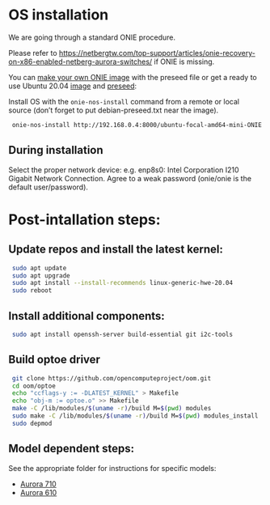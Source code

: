 # OS installation

We are going through a standard ONIE procedure.

Please refer to https://netbergtw.com/top-support/articles/onie-recovery-on-x86-enabled-netberg-aurora-switches/ if ONIE is missing.

You can [make your own ONIE image](https://github.com/opencomputeproject/onie/blob/master/contrib/debian-iso/README.md) with the preseed file or get a ready to use Ubuntu 20.04 [image](http://www.netbergtw.com/wp-content/uploads/Files/ubuntu-focal-amd64-mini-ONIE.bin) and [preseed](http://www.netbergtw.com/wp-content/uploads/Files/debian-preseed.txt):

Install OS with the `onie-nos-install` command from a remote or local source (don’t forget to put debian-preseed.txt near the image).
```bash
 onie-nos-install http://192.168.0.4:8000/ubuntu-focal-amd64-mini-ONIE.bin
```

## During installation

Select the proper network device: e.g. enp8s0: Intel Corporation I210 Gigabit Network Connection.
Agree to a weak password (onie/onie is the default user/password).

# Post-intallation steps:

## Update repos and install the latest kernel:
```bash
 sudo apt update
 sudo apt upgrade
 sudo apt install --install-recommends linux-generic-hwe-20.04
 sudo reboot
```
## Install additional components:
```bash
 sudo apt install openssh-server build-essential git i2c-tools
```
## Build optoe driver
```bash
 git clone https://github.com/opencomputeproject/oom.git
 cd oom/optoe
 echo "ccflags-y := -DLATEST_KERNEL" > Makefile
 echo "obj-m := optoe.o" >> Makefile
 make -C /lib/modules/$(uname -r)/build M=$(pwd) modules
 sudo make -C /lib/modules/$(uname -r)/build M=$(pwd) modules_install
 sudo depmod
```

## Model dependent steps:

See the appropriate folder for instructions for specific models:

- [Aurora 710](aurora-710/README.md)
- [Aurora 610](aurora-610/README.md)
